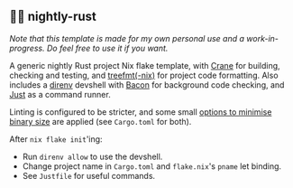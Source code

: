 ## 🌙🦀 nightly-rust
*Note that this template is made for my own personal use and a work-in-progress. Do feel free to use it if you want.*

A generic nightly Rust project Nix flake template, with [Crane](https://github.com/ipetkov/crane) for building, checking and testing,
and [treefmt(-nix)](https://github.com/numtide/treefmt-nix) for project code formatting. Also includes a 
[direnv](https://github.com/direnv/direnv) devshell with [Bacon](https://github.com/Canop/bacon) for background code checking,
and [Just](https://github.com/casey/just)
as a command runner.

Linting is configured to be stricter,
and some small [options to minimise binary size](https://github.com/johnthagen/min-sized-rust) are applied
(see `Cargo.toml` for both).

After `nix flake init`'ing:
- Run `direnv allow` to use the devshell.
- Change project name in `Cargo.toml` and `flake.nix`'s `pname` let binding.
- See `Justfile` for useful commands.
